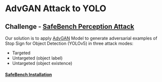 # AdvGAN Attack to YOLO
## Challenge - [SafeBench Perception Attack](https://safebench.readthedocs.io/en/latest/tracks.html#track-1-perception-attack)

Our solution is to apply [AdvGAN](https://arxiv.org/abs/1801.02610) Model to generate adversarial examples of Stop Sign for Object Detection (YOLOv5) in three attack modes: 
- Targeted
- Untargeted (object label)
- Untargeted (object existence)

#### [SafeBench Installation](https://safebench.readthedocs.io/en/latest/installation.html)
